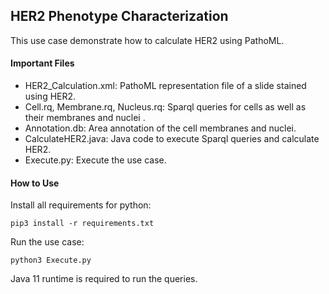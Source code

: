 ## HER2 Phenotype Characterization

This use case demonstrate how to calculate HER2 using PathoML.

#### Important Files

* HER2_Calculation.xml: PathoML representation file of a slide stained using HER2.
* Cell.rq, Membrane.rq, Nucleus.rq: Sparql queries for cells as well as their membranes and nuclei .
* Annotation.db: Area annotation of the cell membranes and nuclei.
* CalculateHER2.java: Java code to execute Sparql queries and calculate HER2.
* Execute.py: Execute the use case.

#### How to Use

Install all requirements for python:

```shell
pip3 install -r requirements.txt
```

Run the use case:

```shell
python3 Execute.py
```

Java 11 runtime is required to run the queries.
